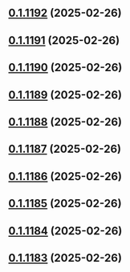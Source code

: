 ## [0.1.1192](https://github.com/binary-braids/terraform-oracle/compare/v0.1.1191...v0.1.1192) (2025-02-26)



## [0.1.1191](https://github.com/binary-braids/terraform-oracle/compare/v0.1.1190...v0.1.1191) (2025-02-26)



## [0.1.1190](https://github.com/binary-braids/terraform-oracle/compare/v0.1.1189...v0.1.1190) (2025-02-26)



## [0.1.1189](https://github.com/binary-braids/terraform-oracle/compare/v0.1.1188...v0.1.1189) (2025-02-26)



## [0.1.1188](https://github.com/binary-braids/terraform-oracle/compare/v0.1.1187...v0.1.1188) (2025-02-26)



## [0.1.1187](https://github.com/binary-braids/terraform-oracle/compare/v0.1.1186...v0.1.1187) (2025-02-26)



## [0.1.1186](https://github.com/binary-braids/terraform-oracle/compare/v0.1.1185...v0.1.1186) (2025-02-26)



## [0.1.1185](https://github.com/binary-braids/terraform-oracle/compare/v0.1.1184...v0.1.1185) (2025-02-26)



## [0.1.1184](https://github.com/binary-braids/terraform-oracle/compare/v0.1.1183...v0.1.1184) (2025-02-26)



## [0.1.1183](https://github.com/binary-braids/terraform-oracle/compare/v0.1.1182...v0.1.1183) (2025-02-26)



